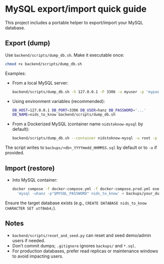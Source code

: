 # MySQL export/import quick guide

This project includes a portable helper to export/import your MySQL database.

## Export (dump)

Use `backend/scripts/dump_db.sh`. Make it executable once:

```bash
chmod +x backend/scripts/dump_db.sh
```

Examples:

- From a local MySQL server:

  ```bash
  backend/scripts/dump_db.sh -h 127.0.0.1 -P 3306 -u myuser -p 'mypassword' -d nids_to_know
  ```

- Using environment variables (recommended):

  ```bash
  DB_HOST=127.0.0.1 DB_PORT=3306 DB_USER=hanz DB_PASSWORD='...'
  DB_NAME=nids_to_know backend/scripts/dump_db.sh
  ```

- From a Dockerized MySQL (container name `nidstoknow-mysql` by default):

  ```bash
  backend/scripts/dump_db.sh --container nidstoknow-mysql -u root -p 'secret' -d nids_to_know
  ```

The script writes to `backups/<db>_YYYYmmdd_HHMMSS.sql` by default or to `-o` if provided.

## Import (restore)

- Into MySQL container:

  ```bash
  docker compose -f docker-compose.yml -f docker-compose.prod.yml exec -T mysql bash -lc \
    'mysql -uhanz -p"$MYSQL_PASSWORD" nids_to_know' < backups/your_dump.sql
  ```

Ensure the target database exists (e.g., `CREATE DATABASE nids_to_know CHARACTER SET utf8mb4;`).

## Notes

- `backend/scripts/reset_and_seed.py` can reset and seed demo/admin users if needed.
- Don’t commit dumps; `.gitignore` ignores `backups/` and `*.sql`.
- For production databases, prefer read replicas or maintenance windows to avoid impacting users.
